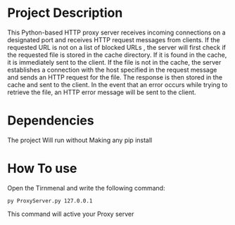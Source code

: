 # Project Description
This Python-based HTTP proxy server receives incoming connections on a designated port
and receives HTTP request messages from clients. If the requested URL is not on a list of blocked URLs
, the server will first check if the requested file is stored in the cache directory. 
If it is found in the cache, it is immediately sent to the client. If the file is not in the cache, 
the server establishes a connection with the host specified in the request message and sends an HTTP request for the file.
The response is then stored in the cache and sent to the client. In the event that an error occurs while trying to retrieve the file,
an HTTP error message will be sent to the client.
# Dependencies
The project Will run without Making any pip install
# How To use
Open the Tirnmenal and write the following command:

`py ProxyServer.py 127.0.0.1 `

This command will active your Proxy server
